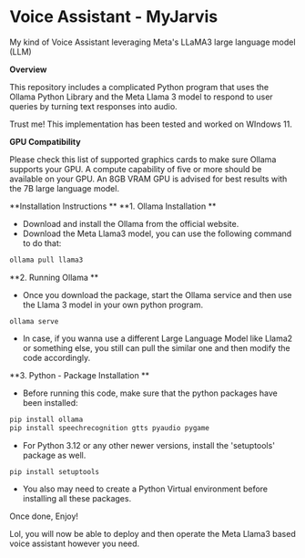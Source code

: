 # Voice Assistant - MyJarvis
My kind of Voice Assistant leveraging Meta's LLaMA3 large language model (LLM)

**Overview**

This repository includes a complicated Python program that uses the Ollama Python Library and the Meta Llama 3 model to respond to user queries by turning text responses into audio. 

Trust me! This implementation has been tested and worked on WIndows 11. 

**GPU Compatibility**

Please check this list of supported graphics cards to make sure Ollama supports your GPU. A compute capability of five or more should be available on your GPU. An 8GB VRAM GPU is advised for best results with the 7B large language model.

**Installation Instructions 
**
**1. Ollama Installation
**
- Download and install the Ollama from the official website. 
- Download the Meta Llama3 model, you can use the following command to do that:

```sh 
ollama pull llama3
```

**2. Running Ollama
**
- Once you download the package, start the Ollama service and then use the Llama 3 model in your own python program. 

```ollama serve```

- In case, if you wanna use a different Large Language Model like Llama2 or something else, you still can pull the similar one and then modify the code accordingly. 

**3. Python - Package Installation
**
- Before running this code, make sure that the python packages have been installed: 

```sh
pip install ollama
pip install speechrecognition gtts pyaudio pygame
```

- For Python 3.12 or any other newer versions, install the 'setuptools' package as well. 

```sh
pip install setuptools
```

- You also may need to create a Python Virtual environment before installing all these packages. 

Once done, Enjoy!

Lol, you will now be able to deploy and then operate the Meta Llama3 based voice assistant however you need. 

